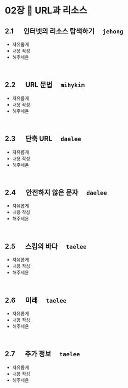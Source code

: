 # 02장 :octopus:  URL과 리소스

## 2.1 　 인터넷의 리소스 탐색하기　 `jehong`
- 자유롭게
- 내용 작성
- 해주세욘
<br>

## 2.2 　 URL 문법　 `mihykim`
- 자유롭게
- 내용 작성
- 해주세욘
<br>

## 2.3 　 단축 URL　 `daelee`
- 자유롭게
- 내용 작성
- 해주세욘
<br>

## 2.4 　 안전하지 않은 문자　 `daelee`
- 자유롭게
- 내용 작성
- 해주세욘
<br>

## 2.5 　 스킴의 바다　 `taelee`
- 자유롭게
- 내용 작성
- 해주세욘
<br>

## 2.6 　 미래　 `taelee`
- 자유롭게
- 내용 작성
- 해주세욘
<br>

## 2.7 　 추가 정보　 `taelee`
- 자유롭게
- 내용 작성
- 해주세욘
<br>
